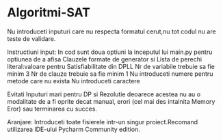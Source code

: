 # Algoritmi-SAT

Nu introduceti inputuri care nu respecta formatul cerut,nu tot codul nu are teste de validare.

Instructiuni input: 
In cod sunt doua optiuni la inceputul lui main.py pentru optiunea de a afisa Clauzele formate de generator si Lista de perechi literal:valoare pentru Satisfiabilitate din DPLL
Nr de variabile trebuie sa fie minim 3
Nr de clauze trebuie sa fie minim 1
Nu introduceti numere pentru metode care nu exista
Nu introduceti caractere

Evitati Inputuri mari pentru DP si Rezolutie deoarece acestea nu au o modalitate de a fi oprite decat manual, erori (cel mai des intalnita Memory Eror) sau terminarea cu succes.

Aranjare:
Introduceti toate fisierele intr-un singur proiect.Recomand utilizarea IDE-ului Pycharm Community edition.

